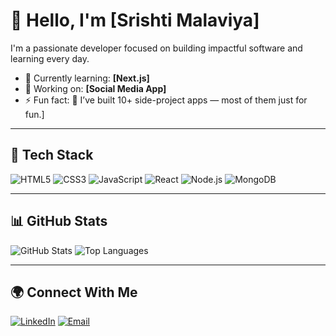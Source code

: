 # 👋 Hello, I'm [Srishti Malaviya]

I'm a passionate developer focused on building impactful software and learning every day.

- 🌱 Currently learning: **[Next.js]**
- 🔭 Working on: **[Social Media App]**
- ⚡ Fun fact: 📱 I’ve built 10+ side-project apps — most of them just for fun.]

---

## 🧰 Tech Stack

![HTML5](https://img.shields.io/badge/-HTML5-E34F26?logo=html5&logoColor=white&style=flat)
![CSS3](https://img.shields.io/badge/-CSS3-1572B6?logo=css3&logoColor=white&style=flat)
![JavaScript](https://img.shields.io/badge/-JavaScript-F7DF1E?logo=javascript&logoColor=black&style=flat)
![React](https://img.shields.io/badge/-React-20232A?logo=react&logoColor=61DAFB&style=flat)
![Node.js](https://img.shields.io/badge/-Node.js-339933?logo=node.js&logoColor=white&style=flat)
![MongoDB](https://img.shields.io/badge/-MongoDB-47A248?logo=mongodb&logoColor=white&style=flat)

---

## 📊 GitHub Stats

![GitHub Stats](https://github-readme-stats.vercel.app/api?username=yourusername&show_icons=true&hide_title=true&theme=default)
![Top Languages](https://github-readme-stats.vercel.app/api/top-langs/?username=yourusername&layout=compact&theme=default)

---

## 🌍 Connect With Me

[![LinkedIn](https://img.shields.io/badge/LinkedIn-Connect-blue?logo=linkedin&style=flat)](https://linkedin.com/in/srishtimalaviya918)
[![Email](https://img.shields.io/badge/Email-Send%20Mail-D14836?logo=gmail&logoColor=white&style=flat)](mailto:malaviya.srishti12@gmail.com)
